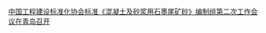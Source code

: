   
[中国工程建设标准化协会标准《混凝土及砂浆用石墨尾矿砂》编制组第二次工作会议在青岛召开](http://www.dianyue.me/archives/565/d8rou44qmqvqbn6a/)